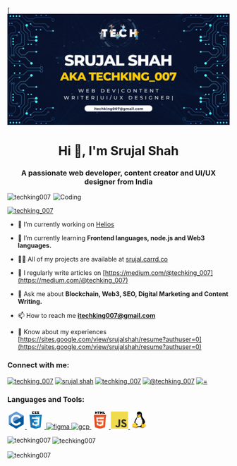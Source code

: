 [![MasterHead](https://github.com/techking007/techking007/blob/main/SRUJAL%20SHAH.gif)

<h1 align="center">Hi 👋, I'm Srujal Shah</h1>
<h3 align="center">A passionate web developer, content creator and UI/UX designer from India</h3>

<img align="right" alt="Coding" width="400" src="https://raw.githubusercontent.com/TheDudeThatCode/TheDudeThatCode/master/Assets/Developer.gif">

<p align="left"> <img src="https://komarev.com/ghpvc/?username=techking007&label=Profile%20views&color=0e75b6&style=flat" alt="techking007" /> </p>

<p align="left"> <a href="https://twitter.com/techking_007" target="blank"><img src="https://img.shields.io/twitter/follow/techking_007?logo=twitter&style=for-the-badge" alt="techking_007" /></a> </p>

- 🔭 I’m currently working on [Helios](https://devfolio.co/projects/helios-a88d)

- 🌱 I’m currently learning **Frontend languages, node.js and Web3 languages.**

- 👨‍💻 All of my projects are available at [srujal.carrd.co](srujal.carrd.co)

- 📝 I regularly write articles on [https://medium.com/@techking_007](https://medium.com/@techking_007)

- 💬 Ask me about **Blockchain, Web3, SEO, Digital Marketing and Content Writing.**

- 📫 How to reach me **itechking007@gmail.com**

- 📄 Know about my experiences [https://sites.google.com/view/srujalshah/resume?authuser=0](https://sites.google.com/view/srujalshah/resume?authuser=0)

<h3 align="left">Connect with me:</h3>
<p align="left">
<a href="https://twitter.com/techking_007" target="blank"><img align="center" src="https://raw.githubusercontent.com/rahuldkjain/github-profile-readme-generator/master/src/images/icons/Social/twitter.svg" alt="techking_007" height="30" width="40" /></a>
<a href="https://linkedin.com/in/srujal shah" target="blank"><img align="center" src="https://raw.githubusercontent.com/rahuldkjain/github-profile-readme-generator/master/src/images/icons/Social/linked-in-alt.svg" alt="srujal shah" height="30" width="40" /></a>
<a href="https://instagram.com/techking_007" target="blank"><img align="center" src="https://raw.githubusercontent.com/rahuldkjain/github-profile-readme-generator/master/src/images/icons/Social/instagram.svg" alt="techking_007" height="30" width="40" /></a>
<a href="https://medium.com/@techking_007" target="blank"><img align="center" src="https://raw.githubusercontent.com/rahuldkjain/github-profile-readme-generator/master/src/images/icons/Social/medium.svg" alt="@techking_007" height="30" width="40" /></a>
<a href="https://discord.gg/=" target="blank"><img align="center" src="https://raw.githubusercontent.com/rahuldkjain/github-profile-readme-generator/master/src/images/icons/Social/discord.svg" alt="=" height="30" width="40" /></a>
</p>

<h3 align="left">Languages and Tools:</h3>
<p align="left"> <a href="https://www.cprogramming.com/" target="_blank" rel="noreferrer"> <img src="https://raw.githubusercontent.com/devicons/devicon/master/icons/c/c-original.svg" alt="c" width="40" height="40"/> </a> <a href="https://www.w3schools.com/css/" target="_blank" rel="noreferrer"> <img src="https://raw.githubusercontent.com/devicons/devicon/master/icons/css3/css3-original-wordmark.svg" alt="css3" width="40" height="40"/> </a> <a href="https://www.figma.com/" target="_blank" rel="noreferrer"> <img src="https://www.vectorlogo.zone/logos/figma/figma-icon.svg" alt="figma" width="40" height="40"/> </a> <a href="https://cloud.google.com" target="_blank" rel="noreferrer"> <img src="https://www.vectorlogo.zone/logos/google_cloud/google_cloud-icon.svg" alt="gcp" width="40" height="40"/> </a> <a href="https://www.w3.org/html/" target="_blank" rel="noreferrer"> <img src="https://raw.githubusercontent.com/devicons/devicon/master/icons/html5/html5-original-wordmark.svg" alt="html5" width="40" height="40"/> </a> <a href="https://developer.mozilla.org/en-US/docs/Web/JavaScript" target="_blank" rel="noreferrer"> <img src="https://raw.githubusercontent.com/devicons/devicon/master/icons/javascript/javascript-original.svg" alt="javascript" width="40" height="40"/> </a> <a href="https://www.linux.org/" target="_blank" rel="noreferrer"> <img src="https://raw.githubusercontent.com/devicons/devicon/master/icons/linux/linux-original.svg" alt="linux" width="40" height="40"/> </a> </p>

<p><img align="left" src="https://github-readme-stats.vercel.app/api/top-langs?username=techking007&show_icons=true&locale=en&layout=compact" alt="techking007" /></p>

<p>&nbsp;<img align="center" src="https://github-readme-stats.vercel.app/api?username=techking007&show_icons=true&locale=en" alt="techking007" /></p>

<p><img align="center" src="https://github-readme-streak-stats.herokuapp.com/?user=techking007&" alt="techking007" /></p>



